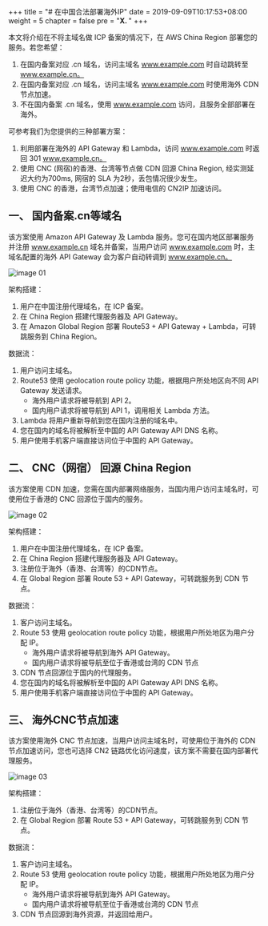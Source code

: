 +++
title = "# 在中国合法部署海外IP"
date = 2019-09-09T10:17:53+08:00
weight = 5
chapter = false
pre = "<b>X. </b>"
+++

本文将介绍在不将主域名做 ICP 备案的情况下，在 AWS China Region 部署您的服务。若您希望：

1. 在国内备案对应 .cn 域名，访问主域名 www.example.com 时自动跳转至 www.example.cn。
2. 在国内备案对应 .cn 域名，访问主域名 www.example.com 时使用海外 CDN 节点加速。
3. 不在国内备案 .cn 域名，使用 www.example.com 访问，且服务全部部署在海外。

可参考我们为您提供的三种部署方案：

1. 利用部署在海外的 API Gateway 和 Lambda，访问 www.example.com 时返回 301 www.example.cn。
2. 使用 CNC (网宿)的香港、台湾等节点做 CDN 回源 China Region, 经实测延迟大约为700ms, 网宿的 SLA 为2秒，丢包情况很少发生。
3. 使用 CNC 的香港，台湾节点加速；使用电信的 CN2IP 加速访问。

## 一、 国内备案.cn等域名

该方案使用 Amazon API Gateway 及 Lambda 服务。您可在国内地区部署服务并注册 www.example.cn 域名并备案，当用户访问 www.example.com 时，主域名配置的海外 API Gateway 会为客户自动转调到 www.example.cn。

![image 01](https://lab798.s3.cn-north-1.amazonaws.com.cn/legacy/network/bypassicp/01.png)

架构搭建：

1. 用户在中国注册代理域名，在 ICP 备案。
2. 在 China Region 搭建代理服务器及 API Gateway。
3. 在 Amazon Global Region 部署 Route53 + API Gateway + Lambda，可转跳服务到 China Region。

数据流：

1. 用户访问主域名。
2. Route53 使用 geolocation route policy 功能，根据用户所处地区向不同 API Gateway 发送请求。
    - 海外用户请求将被导航到 API 2。
    - 国内用户请求将被导航到 API 1，调用相关 Lambda 方法。
3. Lambda 将用户重新导航到您在国内注册的域名中。
4. 您在国内的域名将被解析至中国的 API Gateway API DNS 名称。
5. 用户使用手机客户端直接访问位于中国的 API Gateway。

## 二、 CNC（网宿） 回源 China Region

该方案使用 CDN 加速，您需在国内部署网络服务，当国内用户访问主域名时，可使用位于香港的 CNC 回源位于国内的服务。

![image 02](https://lab798.s3.cn-north-1.amazonaws.com.cn/legacy/network/bypassicp/02.png)

架构搭建：

1. 用户在中国注册代理域名，在 ICP 备案。
2. 在 China Region 搭建代理服务器及 API Gateway。
3. 注册位于海外（香港、台湾等）的CDN节点。
4. 在 Global Region 部署 Route 53 + API Gateway，可转跳服务到 CDN 节点。

数据流：

1. 客户访问主域名。
2. Route 53 使用 geolocation route policy 功能，根据用户所处地区为用户分配 IP。
    - 海外用户请求将被导航到海外 API Gateway。
    - 国内用户请求将被导航至位于香港或台湾的 CDN 节点
3. CDN 节点回源位于国内的代理服务。
4. 您在国内的域名将被解析至中国的 API Gateway API DNS 名称。
5. 用户使用手机客户端直接访问位于中国的 API Gateway。

## 三、 海外CNC节点加速

该方案使用海外 CNC 节点加速，当用户访问主域名时，可使用位于海外的 CDN 节点加速访问，您也可选择 CN2 链路优化访问速度，该方案不需要在国内部署代理服务。

![image 03](https://lab798.s3.cn-north-1.amazonaws.com.cn/legacy/network/bypassicp/03.png)

架构搭建：

1. 注册位于海外（香港、台湾等）的CDN节点。
2. 在 Global Region 部署 Route 53 + API Gateway，可转跳服务到 CDN 节点。

数据流：

1. 客户访问主域名。
2. Route 53 使用 geolocation route policy 功能，根据用户所处地区为用户分配 IP。
    - 海外用户请求将被导航到海外 API Gateway。
    - 国内用户请求将被导航至位于香港或台湾的 CDN 节点
3. CDN 节点回源到海外资源，并返回给用户。



